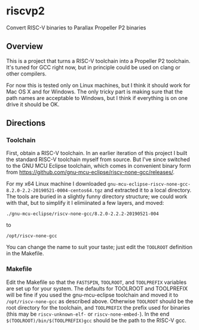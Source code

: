 # riscvp2

Convert RISC-V binaries to Parallax Propeller P2 binaries

## Overview

This is a project that turns a RISC-V toolchain into a Propeller P2 toolchain. It's tuned for GCC right now, but in principle could be used on clang or other compilers.

For now this is tested only on Linux machines, but I think it should work for Mac OS X and for Windows. The only tricky part is making sure that the path names are acceptable to Windows, but I think if everything is on one drive it should be OK.

## Directions

### Toolchain

First, obtain a RISC-V toolchain. In an earlier iteration of this project I built the standard RISC-V toolchain myself from source. But I've since switched to the GNU MCU Eclipse toolchain, which comes in convenient binary form from https://github.com/gnu-mcu-eclipse/riscv-none-gcc/releases/.

For my x64 Linux machine I downloaded `gnu-mcu-eclipse-riscv-none-gcc-8.2.0-2.2-20190521-0004-centos64.tgz` and extracted it to a local directory. The tools are buried in a slightly funny directory structure; we could work with that, but to simplify it I elimiinated a few layers, and moved:
```
./gnu-mcu-eclipse/riscv-none-gcc/8.2.0-2.2.2-20190521-004
```
to
```
/opt/riscv-none-gcc
```
You can change the name to suit your taste; just edit the `TOOLROOT` definition in the Makefile.

### Makefile

Edit the Makefile so that the `FASTSPIN`, `TOOLROOT`, and `TOOLPREFIX` variables are set up for your system. The defaults for TOOLROOT and TOOLPREFIX will be fine if you used the gnu-mcu-eclipse toolchain and moved it to `/opt/riscv-none-gcc` as described above. Otherwise `TOOLROOT` should be the root directory for the toolchain, and `TOOLPREFIX` the prefix used for binaries (this may be `riscv-unknown-elf-` or `riscv-none-embed-`). In the end `$(TOOLROOT)/bin/$(TOOLPREFIX)gcc` should be the path to the RISC-V gcc.

